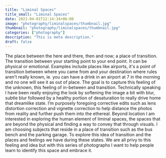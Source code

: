 ```yaml
---
title: "Liminal Spaces"
title_small: "Liminal Spaces"
date: 2021-04-01T12:14:34+06:00
image: "photography/liminalspaces/thumbnail.jpg"
thumbnail: "photography/liminalspaces/thumbnail.jpg"
categories: ["photography"]
description: "This is meta description."
draft: false
---
```


The place between the here and there, then and now; a place of transition. The transition between your starting point to your end point. It can be physical or emotional. Examples include places like airports, it's a point of transition between where you came from and your destination where rules aren't really known, ie. you can have a drink in an airport at 7 in the morning and no one will see it as out of place. The goal is to capture this feeling of the unknown, this feeling of in-between and transition. Technically speaking I have been really enjoying the look by softening the image a bit with blur, subtle blur followed by a healthy portion of desaturation to really drive home that dreamlike state. I’m purposely foregoing corrective edits such as lens distortion correction and vignette correction to help distance the photos from reality and further push them into the ethereal. Beyond location I am interested in exploring the human element of liminal spaces, the spaces that are beyond the physical and finding a way to convey that through visuals. I am choosing subjects that reside in a place of transition such as the bus bench and the parking garage. To explore this idea of transition and the places and feelings we have during these states. We are all privy to this feeling and idea but with this series of photographs I want to help people learn to identify this space and embrace it.

<p><img src="/photography/liminalspaces/_DSC3886.jpg" alt="" style="display: block; margin: 1.0em; max-width: 100%;"></p>
<p><img src="/photography/liminalspaces/_DSC3983.jpg" alt="" style="display: block; margin: 1.0em; max-width: 100%;"></p>
<p><img src="/photography/liminalspaces/_DSC3984.jpg" alt="" style="display: block; margin: 1.0em; max-width: 100%;"></p>
<p><img src="/photography/liminalspaces/_DSC4100.jpg" alt="" style="display: block; margin: 1.0em; max-width: 100%;"></p>
<p><img src="/photography/liminalspaces/_DSC4110_01.jpg" alt="" style="display: block; margin: 1.0em; max-width: 100%;"></p>
<p><img src="/photography/liminalspaces/_DSC4176_01.jpg" alt="" style="display: block; margin: 1.0em; max-width: 100%;"></p>
<p><img src="/photography/liminalspaces/_DSC4181.jpg" alt="" style="display: block; margin: 1.0em; max-width: 100%;"></p>
